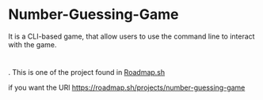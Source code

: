 # Number-Guessing-Game
It is a CLI-based game, that allow users to use the command line to interact with the game.

#
 .
This is one of the project found in [Roadmap.sh](https://roadmap.sh/)

if you want the URl https://roadmap.sh/projects/number-guessing-game
